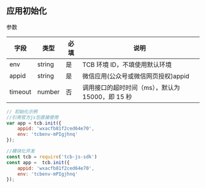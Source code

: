 ## 应用初始化

参数

| 字段 | 类型 | 必填 | 说明|
| --- | --- | --- | --- |
| env | string | 是 | TCB 环境 ID，不填使用默认环境|
| appid | string | 是 | 微信应用(公众号或微信网页授权)appid |
| timeout | number | 否 | 调用接口的超时时间（ms），默认为 15000，即 15 秒 |

```javascript
// 初始化示例
//引用官方js包直接使用
var app = tcb.init({
    appid: 'wxacfb81f2ced64e70',
    env: 'tcbenv-mPIgjhnq'
});

//模块化开发
const tcb = require('tcb-js-sdk')
const app =  tcb.init({
    appid: 'wxacfb81f2ced64e70',
    env: 'tcbenv-mPIgjhnq'
});
```